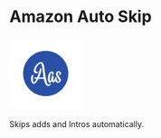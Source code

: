 # Amazon Auto Skip

![Amazon Auto Skip](./images/logo_128.png)

Skips adds and Intros automatically.